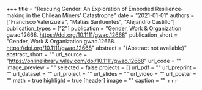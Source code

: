 +++
title = "Rescuing Gender: An Exploration of Embodied Resilience‐making in the Chilean Miners' Catastrophe"
date = "2021-01-01"
authors = ["Francisco Valenzuela", "Matias Sanfuentes", "Alejandro Castillo"]
publication_types = ["2"]
publication = "Gender, Work & Organization gwao.12668. https://doi.org/10.1111/gwao.12668"
publication_short = "Gender, Work & Organization gwao.12668. https://doi.org/10.1111/gwao.12668"
abstract = "(Abstract not available)"
abstract_short = ""
url_source = "https://onlinelibrary.wiley.com/doi/10.1111/gwao.12668"
url_code = ""
image_preview = ""
selected = false
projects = []
url_pdf = ""
url_preprint = ""
url_dataset = ""
url_project = ""
url_slides = ""
url_video = ""
url_poster = ""
math = true
highlight = true
[header]
image = ""
caption = ""
+++
